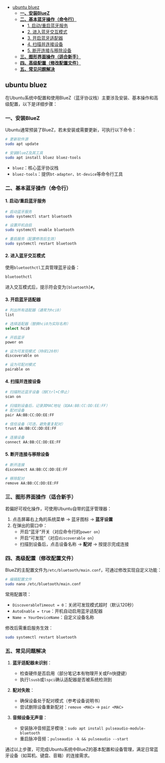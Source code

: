 - [ubuntu bluez](#ubuntu-bluez)
  - [**一、安装BlueZ**](#一安装bluez)
  - [**二、基本蓝牙操作（命令行）**](#二基本蓝牙操作命令行)
    - [1. 启动/重启蓝牙服务](#1-启动重启蓝牙服务)
    - [2. 进入蓝牙交互模式](#2-进入蓝牙交互模式)
    - [3. 开启蓝牙适配器](#3-开启蓝牙适配器)
    - [4. 扫描并连接设备](#4-扫描并连接设备)
    - [5. 断开连接与移除设备](#5-断开连接与移除设备)
  - [**三、图形界面操作（适合新手）**](#三图形界面操作适合新手)
  - [**四、高级配置（修改配置文件）**](#四高级配置修改配置文件)
  - [**五、常见问题解决**](#五常见问题解决)


## ubuntu bluez

在Ubuntu系统中配置和使用BlueZ（蓝牙协议栈）主要涉及安装、基本操作和高级配置，以下是详细步骤：


### **一、安装BlueZ**
Ubuntu通常预装了BlueZ，若未安装或需要更新，可执行以下命令：
```bash
# 更新软件源
sudo apt update

# 安装BlueZ及其工具
sudo apt install bluez bluez-tools
```

- `bluez`：核心蓝牙协议栈
- `bluez-tools`：提供`bt-adapter`、`bt-device`等命令行工具


### **二、基本蓝牙操作（命令行）**
#### 1. 启动/重启蓝牙服务
```bash
# 启动蓝牙服务
sudo systemctl start bluetooth

# 设置开机自启
sudo systemctl enable bluetooth

# 重启服务（配置修改后生效）
sudo systemctl restart bluetooth
```

#### 2. 进入蓝牙交互模式
使用`bluetoothctl`工具管理蓝牙设备：
```bash
bluetoothctl
```
进入交互模式后，提示符会变为`[bluetooth]#`。

#### 3. 开启蓝牙适配器
```bash
# 列出所有适配器（通常为hci0）
list

# 选择适配器（替换hci0为实际名称）
select hci0

# 开启蓝牙
power on

# 设为可发现模式（持续120秒）
discoverable on

# 设为可配对模式
pairable on
```

#### 4. 扫描并连接设备
```bash
# 扫描附近蓝牙设备（按Ctrl+C停止）
scan on

# 扫描到设备后，记录其MAC地址（如AA:BB:CC:DD:EE:FF）
# 配对设备
pair AA:BB:CC:DD:EE:FF

# 信任设备（可选，避免重复配对）
trust AA:BB:CC:DD:EE:FF

# 连接设备
connect AA:BB:CC:DD:EE:FF
```

#### 5. 断开连接与移除设备
```bash
# 断开连接
disconnect AA:BB:CC:DD:EE:FF

# 移除配对
remove AA:BB:CC:DD:EE:FF
```


### **三、图形界面操作（适合新手）**
若偏好可视化操作，可使用Ubuntu自带的蓝牙管理器：
1. 点击屏幕右上角的系统菜单 → 蓝牙图标 → **蓝牙设置**
2. 在弹出的窗口中：
   - 开启“蓝牙”开关（对应命令行的`power on`）
   - 开启“可发现”（对应`discoverable on`）
   - 扫描到设备后，点击设备名称 → **配对** → 按提示完成连接


### **四、高级配置（修改配置文件）**
BlueZ的主配置文件为`/etc/bluetooth/main.conf`，可通过修改实现自定义功能：
```bash
# 编辑配置文件
sudo nano /etc/bluetooth/main.conf
```

常用配置项：
- `DiscoverableTimeout = 0`：关闭可发现模式超时（默认120秒）
- `AutoEnable = true`：开机自动启用蓝牙适配器
- `Name = YourDeviceName`：自定义设备名称

修改后需重启服务生效：
```bash
sudo systemctl restart bluetooth
```


### **五、常见问题解决**
1. **蓝牙适配器未识别**：
   - 检查硬件是否启用（部分笔记本有物理开关或Fn快捷键）
   - 执行`lsusb`或`lspci`确认适配器是否被系统检测到

2. **配对失败**：
   - 确保设备处于配对模式（参考设备说明书）
   - 尝试删除设备重新配对：`remove <MAC>` → `pair <MAC>`

3. **音频设备无声音**：
   - 安装脉冲音频蓝牙模块：`sudo apt install pulseaudio-module-bluetooth`
   - 重启脉冲音频：`pulseaudio -k && pulseaudio --start`


通过以上步骤，可完成Ubuntu系统中BlueZ的基本配置和设备管理，满足日常蓝牙设备（如耳机、键盘、音箱）的连接需求。